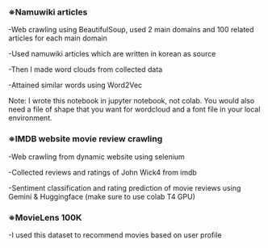 <h3>※Namuwiki articles</h3>

-Web crawling using BeautifulSoup, used 2 main domains and 100 related articles for each main domain 

-Used namuwiki articles which are written in korean as source

-Then I made word clouds from collected data

-Attained similar words using Word2Vec

Note: I wrote this notebook in jupyter notebook, not colab. You would also need a file of shape that you want for wordcloud and a font file in your local environment.





<h3>※IMDB website movie review crawling</h3>

-Web crawling from dynamic website using selenium

-Collected reviews and ratings of John Wick4 from imdb

-Sentiment classification and rating prediction of movie reviews using Gemini & Huggingface (make sure to use colab T4 GPU)




<h3>※MovieLens 100K</h3>

-I used this dataset to recommend movies based on user profile
